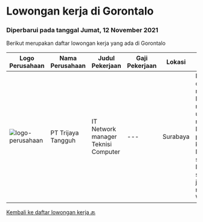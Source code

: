 
  # Lowongan kerja di Gorontalo

  ### Diperbarui pada tanggal Jumat, 12 November 2021

  Berikut merupakan daftar lowongan kerja yang ada di Gorontalo

  |Logo Perusahaan | Nama Perusahaan | Judul Pekerjaan | Gaji Pekerjaan | Lokasi | Deskripsi | Tanggal diunggah | Pranala |
  | -------------- | --------------- | --------------- | --------- | --------- | -------------- | ------- | ----------- |
  |![logo-perusahaan](https://image-service-cdn.seek.com.au/1d07caed8ee17b4d1569e40ea38fe02686695921/ee4dce1061f3f616224767ad58cb2fc751b8d2dc)|PT Trijaya Tangguh|IT Network manager Teknisi Computer|---|Surabaya|Mengerti computer repairs Mengerti network set up dan management Mengerti program komputer Mengerti server Mengerti setting jaringan dan network WIFI...|Rabu, 10 November 2021|https://www.jobstreet.co.id/id/job/it-network-manager-teknisi-computer-3685080?token=0~33ca578d-8031-40c4-ab6f-591587b6c0be&sectionRank=1&jobId=jobstreet-id-job-3685080|


  [Kembali ke daftar lowongan kerja 🔙](../README.md#daftar-lowongan-kerja)
  